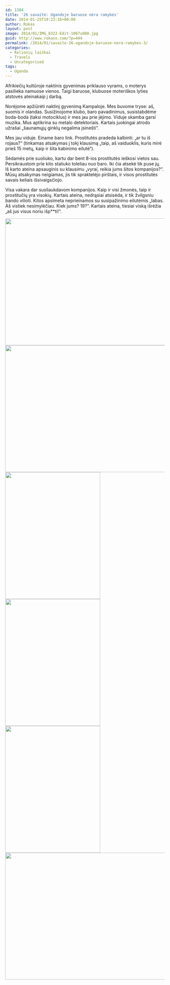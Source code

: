 ```yaml
---
id: 1384
title: '26 savaitė: Ugandoje baruose nėra ramybės'
date: 2014-01-25T19:23:16+00:00
author: Rokas
layout: post
image: 2014/01/IMG_8322-Edit-1067x800.jpg
guid: http://www.rokaso.com/?p=444
permalink: /2014/01/savaite-26-ugandoje-baruose-nera-ramybes-3/
categories:
  - Kelionių laiškai
  - Travels
  - Uncategorised
tags:
  - Uganda
---
```

Afrikiečių kultūroje naktinis gyvenimas priklauso vyrams, o moterys pasilieka namuose vienos. Taigi baruose, klubuose moteriškos lyties atstovės ateinakaip į darbą.

Norėjome apžiūrėti naktinį gyvenimą Kampaloje. Mes buvome tryse: aš, suomis ir olandas. Susižinojome klubo, baro pavadinimus, susistabdėme boda-boda (taksi motociklus) ir mes jau prie įėjimo. Viduje skamba garsi muzika. Mus aptikrina su metalo detektoriais. Kartais juokingai atrodo užrašai „šaunamųjų ginklų negalima įsinešti“.

Mes jau viduje. Einame baro link. Prostitutės pradeda kalbinti: „ar tu iš rojaus?“ (tinkamas atsakymas į tokį klausimą „taip, aš vaiduoklis, kuris mirė prieš 15 metų, kaip ir šita kabinimo eilutė“).

Sėdamės prie suoliuko, kartu dar bent 8-ios prostitutės ieškosi vietos sau. Persikraustom prie kito staliuko toleliau nuo baro. Iki čia atsekė tik puse jų. Iš karto ateina apsauginis su klausimu „vyrai, reikia jums šitos kompanijos?“. Mūsų atsakymas neigiamas, jis tik spraktelėjo pirštais, ir visos prostitutės savais keliais išsivaigsčiojo.

Visa vakara dar susilaukdavom kompanijos. Kaip ir visi žmonės, taip ir prostitučių yra visokių. Kartais ateina, nedrąsiai atsisėda, ir tik žvilgsniu bando vilioti. Kitos apsimeta neprieinamos su susipažinimo eilutėmis „labas. Aš vistiek nesimylėčiau. Kiek jums? 19?“. Kartais ateina, tiesiai viską išrėžia „aš jus visus noriu išp**ti!“.

[<img class="alignnone size-medium wp-image-1717" src="2014/01/IMG_8289-Edit-533x400.jpg" alt="" width="533" height="400" srcset="2014/01/IMG_8289-Edit-533x400.jpg 533w, 2014/01/IMG_8289-Edit-800x600.jpg 800w, 2014/01/IMG_8289-Edit-768x576.jpg 768w, 2014/01/IMG_8289-Edit-1200x900.jpg 1200w, 2014/01/IMG_8289-Edit-370x278.jpg 370w, 2014/01/IMG_8289-Edit-1040x780.jpg 1040w, 2014/01/IMG_8289-Edit-1067x800.jpg 1067w" sizes="(max-width: 533px) 100vw, 533px" />](2014/01/IMG_8289-Edit.jpg) 
[<img class="alignnone size-medium wp-image-1718" src="2014/01/IMG_8296-Edit-533x400.jpg" alt="" width="533" height="400" srcset="2014/01/IMG_8296-Edit-533x400.jpg 533w, 2014/01/IMG_8296-Edit-800x600.jpg 800w, 2014/01/IMG_8296-Edit-768x576.jpg 768w, 2014/01/IMG_8296-Edit-1200x900.jpg 1200w, 2014/01/IMG_8296-Edit-370x278.jpg 370w, 2014/01/IMG_8296-Edit-1040x780.jpg 1040w, 2014/01/IMG_8296-Edit-1067x800.jpg 1067w" sizes="(max-width: 533px) 100vw, 533px" />](2014/01/IMG_8296-Edit.jpg) 
[<img class="alignnone size-medium wp-image-1719" src="2014/01/IMG_8297-Edit-300x400.jpg" alt="" width="300" height="400" srcset="2014/01/IMG_8297-Edit-300x400.jpg 300w, 2014/01/IMG_8297-Edit-525x700.jpg 525w, 2014/01/IMG_8297-Edit-768x1024.jpg 768w, 2014/01/IMG_8297-Edit-750x1000.jpg 750w, 2014/01/IMG_8297-Edit-370x493.jpg 370w, 2014/01/IMG_8297-Edit-1040x1387.jpg 1040w, 2014/01/IMG_8297-Edit-600x800.jpg 600w, 2014/01/IMG_8297-Edit.jpg 1536w" sizes="(max-width: 300px) 100vw, 300px" />](2014/01/IMG_8297-Edit.jpg) 
[<img class="alignnone size-medium wp-image-1720" src="2014/01/IMG_8313-Edit-300x400.jpg" alt="" width="300" height="400" srcset="2014/01/IMG_8313-Edit-300x400.jpg 300w, 2014/01/IMG_8313-Edit-525x700.jpg 525w, 2014/01/IMG_8313-Edit-768x1024.jpg 768w, 2014/01/IMG_8313-Edit-750x1000.jpg 750w, 2014/01/IMG_8313-Edit-370x493.jpg 370w, 2014/01/IMG_8313-Edit-1040x1387.jpg 1040w, 2014/01/IMG_8313-Edit-600x800.jpg 600w, 2014/01/IMG_8313-Edit.jpg 1536w" sizes="(max-width: 300px) 100vw, 300px" />](2014/01/IMG_8313-Edit.jpg) 
[<img class="alignnone size-medium wp-image-1721" src="2014/01/IMG_8320-Edit-300x400.jpg" alt="" width="300" height="400" srcset="2014/01/IMG_8320-Edit-300x400.jpg 300w, 2014/01/IMG_8320-Edit-525x700.jpg 525w, 2014/01/IMG_8320-Edit-768x1024.jpg 768w, 2014/01/IMG_8320-Edit-750x1000.jpg 750w, 2014/01/IMG_8320-Edit-370x493.jpg 370w, 2014/01/IMG_8320-Edit-1040x1387.jpg 1040w, 2014/01/IMG_8320-Edit-600x800.jpg 600w, 2014/01/IMG_8320-Edit.jpg 1536w" sizes="(max-width: 300px) 100vw, 300px" />](2014/01/IMG_8320-Edit.jpg) 
[<img class="alignnone size-medium wp-image-1722" src="2014/01/IMG_8322-Edit-533x400.jpg" alt="" width="533" height="400" srcset="2014/01/IMG_8322-Edit-533x400.jpg 533w, 2014/01/IMG_8322-Edit-800x600.jpg 800w, 2014/01/IMG_8322-Edit-768x576.jpg 768w, 2014/01/IMG_8322-Edit-1200x900.jpg 1200w, 2014/01/IMG_8322-Edit-370x278.jpg 370w, 2014/01/IMG_8322-Edit-1040x780.jpg 1040w, 2014/01/IMG_8322-Edit-1067x800.jpg 1067w" sizes="(max-width: 533px) 100vw, 533px" />](2014/01/IMG_8322-Edit.jpg)
